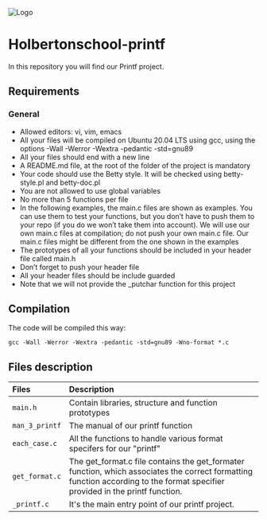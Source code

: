 ![Logo](https://media.licdn.com/dms/image/D5612AQEZDCDbq8DKEQ/article-cover_image-shrink_600_2000/0/1683863373095?e=2147483647&v=beta&t=K2NKtvEyjQmCz-S6wXUr1GPL8yHvYAsvFkqBfrvoTZM)


# Holbertonschool-printf
In this repository you will find our Printf project.
## Requirements
### General
- Allowed editors: vi, vim, emacs
- All your files will be compiled on Ubuntu 20.04 LTS using gcc, using the options -Wall -Werror -Wextra -pedantic -std=gnu89
- All your files should end with a new line
- A README.md file, at the root of the folder of the project is mandatory
- Your code should use the Betty style. It will be checked using betty-style.pl and betty-doc.pl
- You are not allowed to use global variables
- No more than 5 functions per file
- In the following examples, the main.c files are shown as examples. You can use them to test your functions, but you don’t have to push them to your repo (if you do we won’t take them into account). We will use our own main.c files at compilation; do not push your own main.c file. Our main.c files might be different from the one shown in the examples
- The prototypes of all your functions should be included in your header file called main.h
- Don’t forget to push your header file
- All your header files should be include guarded
- Note that we will not provide the _putchar function for this project
## Compilation
The code will be compiled this way:
```http
gcc -Wall -Werror -Wextra -pedantic -std=gnu89 -Wno-format *.c
```
## Files description
| Files     | Description                       |
| :------- | :-------------------------------- |
| `main.h` | Contain libraries, structure and function prototypes |
| `man_3_printf` | The manual of our printf function |
| `each_case.c` | All the functions to handle various format specifers for our "printf" |
| `get_format.c` | The get_format.c file contains the get_formater function, which associates the correct formatting function according to the format specifier provided in the printf function. |
| `_printf.c` | It's the main entry point of our printf project. |

